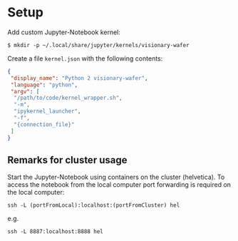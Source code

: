 # Setup

Add custom Jupyter-Notebook kernel: 

```
$ mkdir -p ~/.local/share/jupyter/kernels/visionary-wafer
```

Create a file `kernel.json` with the following contents:

```json
{
 "display_name": "Python 2 visionary-wafer", 
 "language": "python", 
 "argv": [
  "/path/to/code/kernel_wrapper.sh",
  "-m", 
  "ipykernel_launcher", 
  "-f", 
  "{connection_file}"
 ]
}
```

## Remarks for cluster usage

Start the Jupyter-Notebook using containers on the cluster (helvetica). To access the notebook from the local computer port forwarding is required on the local computer:

```
ssh -L (portFromLocal):localhost:(portFromCluster) hel
```

e.g.

```
ssh -L 8887:localhost:8888 hel
```